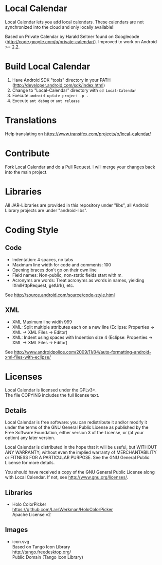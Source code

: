# Local Calendar

Local Calendar lets you add local calendars.
These calendars are not synchronized into the cloud and only locally available!

Based on Private Calendar by Harald Seltner found on Googlecode (http://code.google.com/p/private-calendar/). Improved to work on Android >= 2.2.


# Build Local Calendar

1. Have Android SDK "tools" directory in your PATH (http://developer.android.com/sdk/index.html)
2. Change to "Local-Calendar" directory with ``cd Local-Calendar``
3. Execute ``android update project -p .``
4. Execute ``ant debug`` or ``ant release``

# Translations

Help translating on https://www.transifex.com/projects/p/local-calendar/

# Contribute

Fork Local Calendar and do a Pull Request. I will merge your changes back into the main project.

# Libraries

All JAR-Libraries are provided in this repository under "libs", all Android Library projects are under "android-libs".

# Coding Style

## Code
* Indentation: 4 spaces, no tabs
* Maximum line width for code and comments: 100
* Opening braces don't go on their own line
* Field names: Non-public, non-static fields start with m.
* Acronyms are words: Treat acronyms as words in names, yielding !XmlHttpRequest, getUrl(), etc.

See http://source.android.com/source/code-style.html

## XML
* XML Maximum line width 999
* XML: Split multiple attributes each on a new line (Eclipse: Properties -> XML -> XML Files -> Editor)
* XML: Indent using spaces with Indention size 4 (Eclipse: Properties -> XML -> XML Files -> Editor)

See http://www.androidpolice.com/2009/11/04/auto-formatting-android-xml-files-with-eclipse/

# Licenses
Local Calendar is licensed under the GPLv3+.  
The file COPYING includes the full license text.

## Details
Local Calendar is free software: you can redistribute it and/or modify
it under the terms of the GNU General Public License as published by
the Free Software Foundation, either version 3 of the License, or
(at your option) any later version.

Local Calendar is distributed in the hope that it will be useful,
but WITHOUT ANY WARRANTY; without even the implied warranty of
MERCHANTABILITY or FITNESS FOR A PARTICULAR PURPOSE.  See the
GNU General Public License for more details.

You should have received a copy of the GNU General Public License
along with Local Calendar.  If not, see <http://www.gnu.org/licenses/>.

## Libraries

* Holo ColorPicker  
  https://github.com/LarsWerkman/HoloColorPicker  
  Apache License v2

## Images

* icon.svg  
  Based on Tango Icon Library  
  http://tango.freedesktop.org/  
  Public Domain (Tango Icon Library)